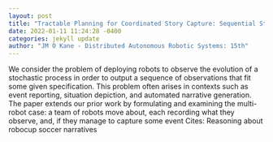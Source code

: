 ```yaml
--- 
layout: post 
title: "Tractable Planning for Coordinated Story Capture: Sequential Stochastic Decoupling" 
date: 2022-01-11 11:24:28 -0400 
categories: jekyll update 
author: "JM O Kane - Distributed Autonomous Robotic Systems: 15th" 
--- 
```

We consider the problem of deploying robots to observe the evolution of a stochastic process in order to output a sequence of observations that fit some given specification. This problem often arises in contexts such as event reporting, situation depiction, and automated narrative generation. The paper extends our prior work by formulating and examining the multi-robot case: a team of robots move about, each recording what they observe, and, if they manage to capture some event Cites: Reasoning about robocup soccer narratives